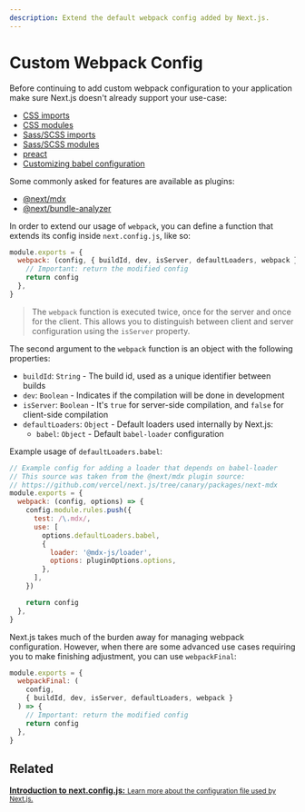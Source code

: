 ```yaml
---
description: Extend the default webpack config added by Next.js.
---
```


# Custom Webpack Config

Before continuing to add custom webpack configuration to your application make sure Next.js doesn't already support your use-case:

- [CSS imports](/docs/basic-features/built-in-css-support.md#adding-a-global-stylesheet)
- [CSS modules](/docs/basic-features/built-in-css-support.md#adding-component-level-css)
- [Sass/SCSS imports](/docs/basic-features/built-in-css-support.md#sass-support)
- [Sass/SCSS modules](/docs/basic-features/built-in-css-support.md#sass-support)
- [preact](https://github.com/vercel/next.js/tree/canary/examples/using-preact)
- [Customizing babel configuration](/docs/advanced-features/customizing-babel-config.md)

Some commonly asked for features are available as plugins:

- [@next/mdx](https://github.com/vercel/next.js/tree/canary/packages/next-mdx)
- [@next/bundle-analyzer](https://github.com/vercel/next.js/tree/canary/packages/next-bundle-analyzer)

In order to extend our usage of `webpack`, you can define a function that extends its config inside `next.config.js`, like so:

```js
module.exports = {
  webpack: (config, { buildId, dev, isServer, defaultLoaders, webpack }) => {
    // Important: return the modified config
    return config
  },
}
```

> The `webpack` function is executed twice, once for the server and once for the client. This allows you to distinguish between client and server configuration using the `isServer` property.

The second argument to the `webpack` function is an object with the following properties:

- `buildId`: `String` - The build id, used as a unique identifier between builds
- `dev`: `Boolean` - Indicates if the compilation will be done in development
- `isServer`: `Boolean` - It's `true` for server-side compilation, and `false` for client-side compilation
- `defaultLoaders`: `Object` - Default loaders used internally by Next.js:
  - `babel`: `Object` - Default `babel-loader` configuration

Example usage of `defaultLoaders.babel`:

```js
// Example config for adding a loader that depends on babel-loader
// This source was taken from the @next/mdx plugin source:
// https://github.com/vercel/next.js/tree/canary/packages/next-mdx
module.exports = {
  webpack: (config, options) => {
    config.module.rules.push({
      test: /\.mdx/,
      use: [
        options.defaultLoaders.babel,
        {
          loader: '@mdx-js/loader',
          options: pluginOptions.options,
        },
      ],
    })

    return config
  },
}
```

Next.js takes much of the burden away for managing webpack configuration.
However, when there are some advanced use cases requiring you to make
finishing adjustment, you can use `webpackFinal`:

```js
module.exports = {
  webpackFinal: (
    config,
    { buildId, dev, isServer, defaultLoaders, webpack }
  ) => {
    // Important: return the modified config
    return config
  },
}
```

## Related

<div class="card">
  <a href="/docs/api-reference/next.config.js/introduction.md">
    <b>Introduction to next.config.js:</b>
    <small>Learn more about the configuration file used by Next.js.</small>
  </a>
</div>
